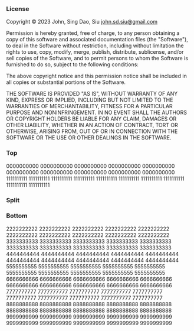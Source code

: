 ### License

Copyright © 2023 John, Sing Dao, Siu <john.sd.siu@gmail.com>

Permission is hereby granted, free of charge, to any person obtaining a copy
of this software and associated documentation files (the "Software"), to deal
in the Software without restriction, including without limitation the rights
to use, copy, modify, merge, publish, distribute, sublicense, and/or sell
copies of the Software, and to permit persons to whom the Software is
furnished to do so, subject to the following conditions:

The above copyright notice and this permission notice shall be included in
all copies or substantial portions of the Software.

THE SOFTWARE IS PROVIDED "AS IS", WITHOUT WARRANTY OF ANY KIND, EXPRESS OR
IMPLIED, INCLUDING BUT NOT LIMITED TO THE WARRANTIES OF MERCHANTABILITY,
FITNESS FOR A PARTICULAR PURPOSE AND NONINFRINGEMENT. IN NO EVENT SHALL THE
AUTHORS OR COPYRIGHT HOLDERS BE LIABLE FOR ANY CLAIM, DAMAGES OR OTHER
LIABILITY, WHETHER IN AN ACTION OF CONTRACT, TORT OR OTHERWISE, ARISING FROM,
OUT OF OR IN CONNECTION WITH THE SOFTWARE OR THE USE OR OTHER DEALINGS IN
THE SOFTWARE.
### Top
0000000000
0000000000
0000000000
0000000000
0000000000
0000000000
0000000000
0000000000
0000000000
0000000000
1111111111
1111111111
1111111111
1111111111
1111111111
1111111111
1111111111
1111111111
1111111111
1111111111
### Split
<!--more-->
### Bottom
2222222222
2222222222
2222222222
2222222222
2222222222
2222222222
2222222222
2222222222
2222222222
2222222222
3333333333
3333333333
3333333333
3333333333
3333333333
3333333333
3333333333
3333333333
3333333333
3333333333
4444444444
4444444444
4444444444
4444444444
4444444444
4444444444
4444444444
4444444444
4444444444
4444444444
5555555555
5555555555
5555555555
5555555555
5555555555
5555555555
5555555555
5555555555
5555555555
5555555555
6666666666
6666666666
6666666666
6666666666
6666666666
6666666666
6666666666
6666666666
6666666666
6666666666
7777777777
7777777777
7777777777
7777777777
7777777777
7777777777
7777777777
7777777777
7777777777
7777777777
8888888888
8888888888
8888888888
8888888888
8888888888
8888888888
8888888888
8888888888
8888888888
8888888888
9999999999
9999999999
9999999999
9999999999
9999999999
9999999999
9999999999
9999999999
9999999999
9999999999
